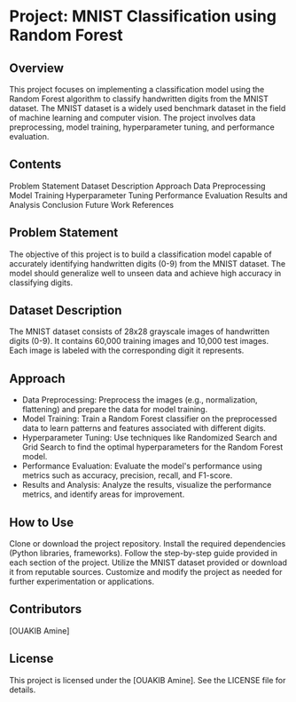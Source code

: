 # Project: MNIST Classification using Random Forest
## Overview
This project focuses on implementing a classification model using the Random Forest algorithm to classify handwritten digits from the MNIST dataset. The MNIST dataset is a widely used benchmark dataset in the field of machine learning and computer vision. The project involves data preprocessing, model training, hyperparameter tuning, and performance evaluation.

## Contents
Problem Statement
Dataset Description
Approach
Data Preprocessing
Model Training
Hyperparameter Tuning
Performance Evaluation
Results and Analysis
Conclusion
Future Work
References
## Problem Statement
The objective of this project is to build a classification model capable of accurately identifying handwritten digits (0-9) from the MNIST dataset. The model should generalize well to unseen data and achieve high accuracy in classifying digits.

## Dataset Description
The MNIST dataset consists of 28x28 grayscale images of handwritten digits (0-9). It contains 60,000 training images and 10,000 test images. Each image is labeled with the corresponding digit it represents.

## Approach
- Data Preprocessing: Preprocess the images (e.g., normalization, flattening) and prepare the data for model training.
- Model Training: Train a Random Forest classifier on the preprocessed data to learn patterns and features associated with different digits.
- Hyperparameter Tuning: Use techniques like Randomized Search and Grid Search to find the optimal hyperparameters for the Random Forest model.
- Performance Evaluation: Evaluate the model's performance using metrics such as accuracy, precision, recall, and F1-score.
- Results and Analysis: Analyze the results, visualize the performance metrics, and identify areas for improvement.
## How to Use
Clone or download the project repository.
Install the required dependencies (Python libraries, frameworks).
Follow the step-by-step guide provided in each section of the project.
Utilize the MNIST dataset provided or download it from reputable sources.
Customize and modify the project as needed for further experimentation or applications.
## Contributors
[OUAKIB Amine]
## License
This project is licensed under the [OUAKIB Amine]. See the LICENSE file for details.